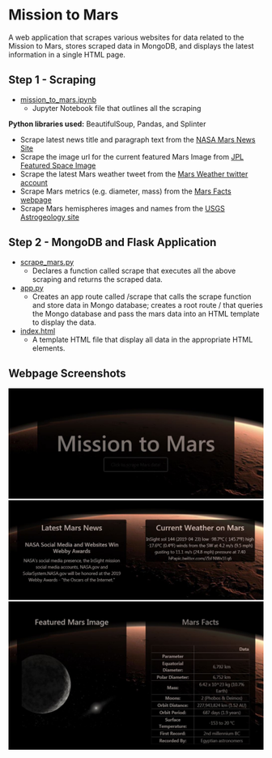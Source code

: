 # Mission to Mars #
A web application that scrapes various websites for data related to the Mission to Mars, stores scraped data in MongoDB, and displays the latest information in a single HTML page.

## Step 1 - Scraping ## 

* [mission_to_mars.ipynb](https://github.com/hollybergen/Data_Science_Projects/blob/master/Mission%20to%20Mars%20-%20Web-Scraping%20%26%20Document%20Databases/mission_to_mars.ipynb) 
  * Jupyter Notebook file that outlines all the scraping 

**Python libraries used:** BeautifulSoup, Pandas, and Splinter

* Scrape latest news title and paragraph text from the [NASA Mars News Site](https://mars.nasa.gov/news/)
* Scrape the image url for the current featured Mars Image from [JPL Featured Space Image](https://www.jpl.nasa.gov/spaceimages/?search=&category=Mars)
* Scrape the latest Mars weather tweet from the [Mars Weather twitter account](https://twitter.com/marswxreport?lang=en)
* Scrape Mars metrics (e.g. diameter, mass) from the [Mars Facts webpage](http://space-facts.com/mars/)
* Scrape Mars hemispheres images and names from the [USGS Astrogeology site](https://astrogeology.usgs.gov/search/results?q=hemisphere+enhanced&k1=target&v1=Mars) 

## Step 2 - MongoDB and Flask Application ##

* [scrape_mars.py](https://github.com/hollybergen/Data_Science_Projects/blob/master/Mission%20to%20Mars%20-%20Web-Scraping%20%26%20Document%20Databases/scrape_mars.py) 
  * Declares a function called scrape that executes all the above scraping and returns the scraped data.
* [app.py](https://github.com/hollybergen/Data_Science_Projects/blob/master/Mission%20to%20Mars%20-%20Web-Scraping%20%26%20Document%20Databases/app.py) 
  * Creates an app route called /scrape that calls the scrape function and store data in Mongo database; creates a root route / that queries the Mongo database and pass the mars data into an HTML template to display the data.
* [index.html](https://github.com/hollybergen/Data_Science_Projects/blob/master/Mission%20to%20Mars%20-%20Web-Scraping%20%26%20Document%20Databases/templates/index.html) 
  * A template HTML file that display all data in the appropriate HTML elements.

## Webpage Screenshots ##

![](https://github.com/hollybergen/Data_Science_Projects/blob/master/Mission%20to%20Mars%20-%20Web-Scraping%20%26%20Document%20Databases/assets/images/Screenshot1.JPG)
<br>
![](https://github.com/hollybergen/Data_Science_Projects/blob/master/Mission%20to%20Mars%20-%20Web-Scraping%20%26%20Document%20Databases/assets/images/Screenshot2.JPG)
<br>
![](https://github.com/hollybergen/Data_Science_Projects/blob/master/Mission%20to%20Mars%20-%20Web-Scraping%20%26%20Document%20Databases/assets/images/Screenshot3.JPG)
